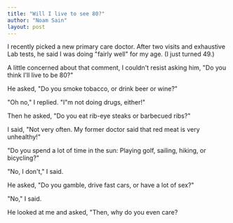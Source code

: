 ```yaml
---
title: "Will I live to see 80?"
author: "Noam Sain"
layout: post
---
```


I recently picked a new primary care doctor. After two visits and exhaustive Lab tests, he said I was doing "fairly well" for my age. (I just turned 49.)

A little concerned about that comment, I couldn't resist asking him, "Do you think I'll live to be 80?"

He asked, "Do you smoke tobacco, or drink beer or wine?"

"Oh no," I replied. "I"m not doing drugs, either!"

Then he asked, "Do you eat rib-eye steaks or barbecued ribs?"

I said, "Not very often. My former doctor said that red meat is very unhealthy!"

"Do you spend a lot of time in the sun: Playing golf, sailing, hiking, or bicycling?"

"No, I don't," I said.

He asked, "Do you gamble, drive fast cars, or have a lot of sex?"

"No," I said.

He looked at me and asked, "Then, why do you even care?